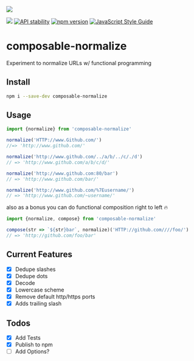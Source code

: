 ![](https://nodei.co/npm/composable-normalize.png)

![](https://img.shields.io/badge/purely%20functional-%CE%BB-blue.svg?style=flat-square)
[![API stability](https://img.shields.io/badge/stability-experimental-orange.svg?style=flat-square)](https://nodejs.org/api/documentation.html#documentation_stability_index)
[![npm version](https://img.shields.io/npm/v/composable-normalize.svg?style=flat-square)](https://www.npmjs.com/package/composable-normalize)
[![JavaScript Style Guide](https://img.shields.io/badge/code%20style-standard-brightgreen.svg?style=flat-square)](http://standardjs.com/)
# composable-normalize
Experiment  to normalize URLs w/ functional programming

## Install
```sh
npm i --save-dev composable-normalize
```

## Usage

```js
import {normalize} from 'composable-normalize'

normalize('HTTP://www.Github.com/')
//=> 'http://www.github.com/'

normalize('http://www.github.com/../a/b/../c/./d')
// => 'http://www.github.com/a/b/c/d/'

normalize('http://www.github.com:80/bar')
// => 'http://www.github.com/bar/'

normalize('http://www.github.com/%7Eusername/')
// => 'http://www.github.com/~username/'
```

also as a bonus you can do functional composition right to left :fire:

```js
import {normalize, compose} from 'composable-normalize'

compose(str => `${str}bar`, normalize)('HTTP://github.com////foo/')
// => 'http://github.com/foo/bar'
```

## Current Features

- [x] Dedupe slashes
- [x] Dedupe dots
- [x] Decode
- [x] Lowercase scheme
- [x] Remove default http/https ports
- [x] Adds trailing slash

## Todos
- [x] Add Tests
- [x] Publish to npm
- [ ] Add Options?
